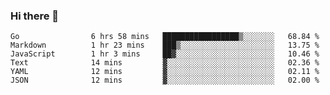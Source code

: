 ### Hi there 👋

<!--
**yeya24/yeya24** is a ✨ _special_ ✨ repository because its `README.md` (this file) appears on your GitHub profile.

Here are some ideas to get you started:

- 🔭 I’m currently working on ...
- 🌱 I’m currently learning ...
- 👯 I’m looking to collaborate on ...
- 🤔 I’m looking for help with ...
- 💬 Ask me about ...
- 📫 How to reach me: ...
- 😄 Pronouns: ...
- ⚡ Fun fact: ...
-->

<!--START_SECTION:waka-->

```text
Go                6 hrs 58 mins   █████████████████▒░░░░░░░   68.84 %
Markdown          1 hr 23 mins    ███▒░░░░░░░░░░░░░░░░░░░░░   13.75 %
JavaScript        1 hr 3 mins     ██▓░░░░░░░░░░░░░░░░░░░░░░   10.46 %
Text              14 mins         ▓░░░░░░░░░░░░░░░░░░░░░░░░   02.36 %
YAML              12 mins         ▓░░░░░░░░░░░░░░░░░░░░░░░░   02.11 %
JSON              12 mins         ▓░░░░░░░░░░░░░░░░░░░░░░░░   02.00 %
```

<!--END_SECTION:waka-->

